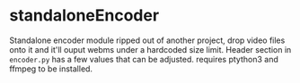 # standaloneEncoder

Standalone encoder module ripped out of another project, drop video files onto it and it'll ouput webms under a hardcoded size limit.
Header section in `encoder.py` has a few values that can be adjusted.
requires ptython3 and ffmpeg to be installed.
